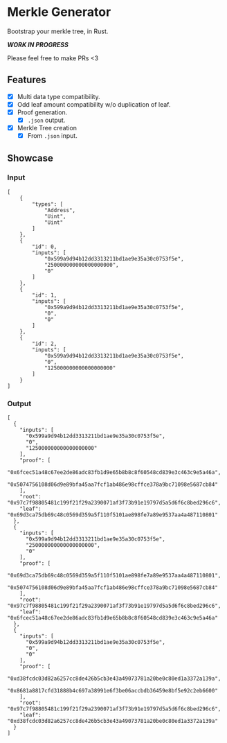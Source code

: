 # Merkle Generator

Bootstrap your merkle tree, in Rust.

**_WORK IN PROGRESS_**

Please feel free to make PRs <3

## Features

- [x] Multi data type compatibility.
- [x] Odd leaf amount compatibility w/o duplication of leaf.
- [x] Proof generation.
  - [x] `.json` output.
- [x] Merkle Tree creation
  - [x] From `.json` input.

## Showcase

### Input

```
[
    {
        "types": [
            "Address",
            "Uint",
            "Uint"
        ]
    },
    {
        "id": 0,
        "inputs": [
            "0x599a9d94b12dd3313211bd1ae9e35a30c0753f5e",
            "250000000000000000000",
            "0"
        ]
    },
    {
        "id": 1,
        "inputs": [
            "0x599a9d94b12dd3313211bd1ae9e35a30c0753f5e",
            "0",
            "0"
        ]
    },
    {
        "id": 2,
        "inputs": [
            "0x599a9d94b12dd3313211bd1ae9e35a30c0753f5e",
            "0",
            "125000000000000000000"
        ]
    }
]
```

### Output

```
[
  {
    "inputs": [
      "0x599a9d94b12dd3313211bd1ae9e35a30c0753f5e",
      "0",
      "125000000000000000000"
    ],
    "proof": [
      "0x6fcec51a48c67ee2de86adc83fb1d9e65b8b8c8f60548cd839e3c463c9e5a46a",
      "0x5074756108d06d9e89bfa45aa7fcf1ab486e98cffce378a9bc71098e5687cb84"
    ],
    "root": "0x97c7f98805481c199f21f29a2390071af3f73b91e19797d5a5d6f6c8bed296c6",
    "leaf": "0x69d3ca75db69c48c0569d359a5f110f5101ae898fe7a89e9537aa4a487110801"
  },
  {
    "inputs": [
      "0x599a9d94b12dd3313211bd1ae9e35a30c0753f5e",
      "250000000000000000000",
      "0"
    ],
    "proof": [
      "0x69d3ca75db69c48c0569d359a5f110f5101ae898fe7a89e9537aa4a487110801",
      "0x5074756108d06d9e89bfa45aa7fcf1ab486e98cffce378a9bc71098e5687cb84"
    ],
    "root": "0x97c7f98805481c199f21f29a2390071af3f73b91e19797d5a5d6f6c8bed296c6",
    "leaf": "0x6fcec51a48c67ee2de86adc83fb1d9e65b8b8c8f60548cd839e3c463c9e5a46a"
  },
  {
    "inputs": [
      "0x599a9d94b12dd3313211bd1ae9e35a30c0753f5e",
      "0",
      "0"
    ],
    "proof": [
      "0xd38fcdc03d82a6257cc8de426b5cb3e43a49073781a20be0c80ed1a3372a139a",
      "0x8681a8817cfd31888b4c697a38991e6f3be06accbdb36459e8bf5e92c2eb6600"
    ],
    "root": "0x97c7f98805481c199f21f29a2390071af3f73b91e19797d5a5d6f6c8bed296c6",
    "leaf": "0xd38fcdc03d82a6257cc8de426b5cb3e43a49073781a20be0c80ed1a3372a139a"
  }
]
```
